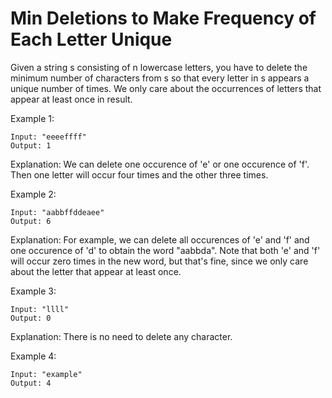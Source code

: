 # Min Deletions to Make Frequency of Each Letter Unique

Given a string s consisting of n lowercase letters, you have to delete the minimum number of characters from s so that every letter in s appears a unique number of times. We only care about the occurrences of letters that appear at least once in result.

Example 1:

    Input: "eeeeffff"
    Output: 1
Explanation:
We can delete one occurence of 'e' or one occurence of 'f'. Then one letter will occur four times and the other three times.

Example 2:

    Input: "aabbffddeaee"
    Output: 6
Explanation:
For example, we can delete all occurences of 'e' and 'f' and one occurence of 'd' to obtain the word "aabbda".
Note that both 'e' and 'f' will occur zero times in the new word, but that's fine, since we only care about the letter that appear at least once.

Example 3:

    Input: "llll"
    Output: 0
Explanation:
There is no need to delete any character.

Example 4:

    Input: "example"
    Output: 4

